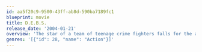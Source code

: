 ```yaml
---
id: aa5f20c9-9500-43ff-ab8d-590ba7189fc1
blueprint: movie
title: D.E.B.S.
release_date: '2004-01-21'
overview: 'The star of a team of teenage crime fighters falls for the alluring villainess she must bring to justice.'
genres: '[{"id": 28, "name": "Action"}]'
---
```

